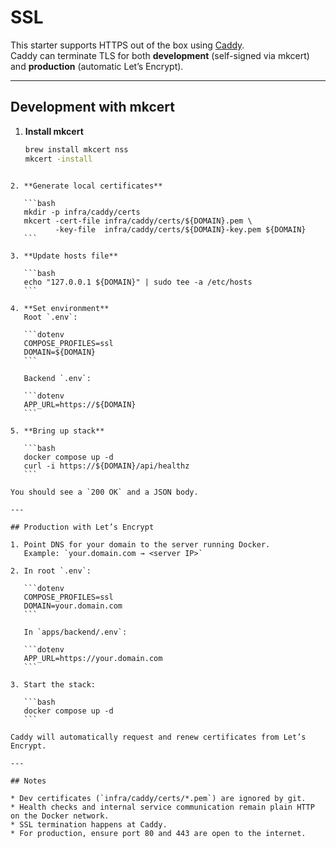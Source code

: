 # SSL

This starter supports HTTPS out of the box using [Caddy](https://caddyserver.com/).  
Caddy can terminate TLS for both **development** (self-signed via mkcert) and **production** (automatic Let’s Encrypt).

---

## Development with mkcert

1. **Install mkcert**
   ```bash
   brew install mkcert nss
   mkcert -install
````

2. **Generate local certificates**

   ```bash
   mkdir -p infra/caddy/certs
   mkcert -cert-file infra/caddy/certs/${DOMAIN}.pem \
          -key-file  infra/caddy/certs/${DOMAIN}-key.pem ${DOMAIN}
   ```

3. **Update hosts file**

   ```bash
   echo "127.0.0.1 ${DOMAIN}" | sudo tee -a /etc/hosts
   ```

4. **Set environment**
   Root `.env`:

   ```dotenv
   COMPOSE_PROFILES=ssl
   DOMAIN=${DOMAIN}
   ```

   Backend `.env`:

   ```dotenv
   APP_URL=https://${DOMAIN}
   ```

5. **Bring up stack**

   ```bash
   docker compose up -d
   curl -i https://${DOMAIN}/api/healthz
   ```

You should see a `200 OK` and a JSON body.

---

## Production with Let’s Encrypt

1. Point DNS for your domain to the server running Docker.
   Example: `your.domain.com → <server IP>`

2. In root `.env`:

   ```dotenv
   COMPOSE_PROFILES=ssl
   DOMAIN=your.domain.com
   ```

   In `apps/backend/.env`:

   ```dotenv
   APP_URL=https://your.domain.com
   ```

3. Start the stack:

   ```bash
   docker compose up -d
   ```

Caddy will automatically request and renew certificates from Let’s Encrypt.

---

## Notes

* Dev certificates (`infra/caddy/certs/*.pem`) are ignored by git.
* Health checks and internal service communication remain plain HTTP on the Docker network.
* SSL termination happens at Caddy.
* For production, ensure port 80 and 443 are open to the internet.
